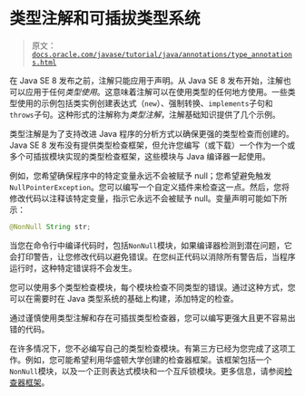 # 类型注解和可插拔类型系统

> 原文：[`docs.oracle.com/javase/tutorial/java/annotations/type_annotations.html`](https://docs.oracle.com/javase/tutorial/java/annotations/type_annotations.html)

在 Java SE 8 发布之前，注解只能应用于声明。从 Java SE 8 发布开始，注解也可以应用于任何*类型使用*。这意味着注解可以在使用类型的任何地方使用。一些类型使用的示例包括类实例创建表达式（`new`）、强制转换、`implements`子句和`throws`子句。这种形式的注解称为*类型注解*，注解基础知识提供了几个示例。

类型注解是为了支持改进 Java 程序的分析方式以确保更强的类型检查而创建的。Java SE 8 发布没有提供类型检查框架，但允许您编写（或下载）一个作为一个或多个可插拔模块实现的类型检查框架，这些模块与 Java 编译器一起使用。

例如，您希望确保程序中的特定变量永远不会被赋予 null；您希望避免触发`NullPointerException`。您可以编写一个自定义插件来检查这一点。然后，您将修改代码以注释该特定变量，指示它永远不会被赋予 null。变量声明可能如下所示：

```java
@NonNull String str;

```

当您在命令行中编译代码时，包括`NonNull`模块，如果编译器检测到潜在问题，它会打印警告，让您修改代码以避免错误。在您纠正代码以消除所有警告后，当程序运行时，这种特定错误将不会发生。

您可以使用多个类型检查模块，每个模块检查不同类型的错误。通过这种方式，您可以在需要时在 Java 类型系统的基础上构建，添加特定的检查。

通过谨慎使用类型注解和存在可插拔类型检查器，您可以编写更强大且更不容易出错的代码。

在许多情况下，您不必编写自己的类型检查模块。有第三方已经为您完成了这项工作。例如，您可能希望利用华盛顿大学创建的检查器框架。该框架包括一个`NonNull`模块，以及一个正则表达式模块和一个互斥锁模块。更多信息，请参阅[检查器框架](http://types.cs.washington.edu/checker-framework/)。
